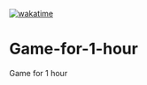 [![wakatime](https://wakatime.com/badge/github/BuryachenkoSofia/Bulum.svg)](https://wakatime.com/badge/github/BuryachenkoSofia/Bulum)
# Game-for-1-hour
Game for 1 hour
